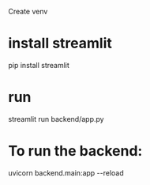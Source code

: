 Create venv

# install streamlit
pip install streamlit

# run
streamlit run backend/app.py

# To run the backend:
uvicorn backend.main:app --reload